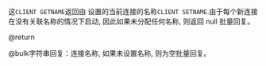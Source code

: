 这`CLIENT GETNAME`返回由 设置的当前连接的名称`CLIENT SETNAME`.由于每个新连接在没有关联名称的情况下启动, 因此如果未分配任何名称, 则返回 null 批量回复。

@return

@bulk字符串回复：连接名称, 如果未设置名称, 则为空批量回复。
